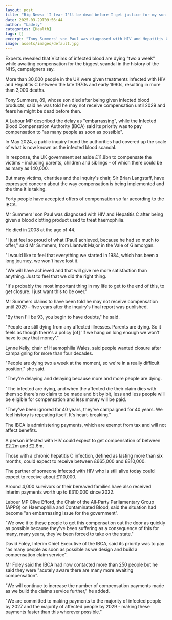 ```yaml
---
layout: post
title: "Big News: 'I fear I'll be dead before I get justice for my son'"
date: 2025-03-29T09:56:44
author: "badely"
categories: [Health]
tags: []
excerpt: "Tony Summers' son Paul was diagnosed with HIV and Hepatitis C and died in 2008 aged 44."
image: assets/images/default.jpg
---
```


Experts revealed that Victims of infected blood are dying "two a week" while awaiting compensation for the biggest scandal in the history of the NHS, campaigners say.

More than 30,000 people in the UK were given treatments infected with HIV and Hepatitis C between the late 1970s and early 1990s, resulting in more than 3,000 deaths.

Tony Summers, 89, whose son died after being given infected blood products, said he was told he may not receive compensation until 2029 and fears he might be dead before then.

A Labour MP described the delay as "embarrassing", while the Infected Blood Compensation Authority (IBCA) said its priority was to pay compensation to "as many people as soon as possible".

In May 2024, a public inquiry found the authorities had covered up the scale of what is now known as the infected blood scandal.

In response, the UK government set aside £11.8bn to compensate the victims - including parents, children and siblings - of which there could be as many as 140,000.

But many victims, charities and the inquiry's chair, Sir Brian Langstaff, have expressed concern about the way compensation is being implemented and the time it is taking.

Forty people have accepted offers of compensation so far according to the IBCA.

Mr Summers' son Paul was diagnosed with HIV and Hepatitis C after being given a blood clotting product used to treat haemophilia.

He died in 2008 at the age of 44.

"I just feel so proud of what [Paul] achieved, because he had so much to offer," said Mr Summers, from Llantwit Major in the Vale of Glamorgan.

"I would like to feel that everything we started in 1984, which has been a long journey, we won't have lost it. 

"We will have achieved and that will give me more satisfaction than anything. Just to feel that we did the right thing.

"It's probably the most important thing in my life to get to the end of this, to get closure. I just want this to be over."

Mr Summers claims to have been told he may not receive compensation until 2029 – five years after the inquiry's final report was published.

"By then I'll be 93, you begin to have doubts," he said.

"People are still dying from any affected illnesses. Parents are dying. So it feels as though there's a policy [of] 'if we hang on long enough we won't have to pay that money'."

Lynne Kelly, chair of Haemophilia Wales, said people wanted closure after campaigning for more than four decades. 

"People are dying two a week at the moment, so we're in a really difficult position," she said.

"They're delaying and delaying because more and more people are dying. 

"The infected are dying, and when the affected die their claim dies with them so there's no claim to be made and bit by bit, less and less people will be eligible for compensation and less money will be paid.

"They've been ignored for 40 years, they've campaigned for 40 years. We feel history is repeating itself. It's heart-breaking."

The IBCA is administering payments, which are exempt from tax and will not affect benefits.

A person infected with HIV could expect to get compensation of between £2.2m and £2.6m.

Those with a chronic hepatitis C infection, defined as lasting more than six months, could expect to receive between £665,000 and £810,000.

The partner of someone infected with HIV who is still alive today could expect to receive about £110,000. 

Around 4,000 survivors or their bereaved families have also received interim payments worth up to £310,000 since 2022.

Labour MP Clive Efford, the Chair of the All-Party Parliamentary Group (APPG) on Haemophilia and Contaminated Blood, said the situation had become "an embarrassing issue for the government".

"We owe it to these people to get this compensation out the door as quickly as possible because they've been suffering as a consequence of this for many, many years, they've been forced to take on the state."

David Foley, Interim Chief Executive of the IBCA, said its priority was to pay "as many people as soon as possible as we design and build a compensation claim service".

Mr Foley said the IBCA had now contacted more than 250 people but he said they were "acutely aware there are many more awaiting compensation". 

"We will continue to increase the number of compensation payments made as we build the claims service further," he added.

"We are committed to making payments to the majority of infected people by 2027 and the majority of affected people by 2029 - making these payments faster than this wherever possible."

